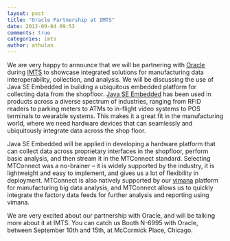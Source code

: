```yaml
---
layout: post
title: "Oracle Partnership at IMTS"
date: 2012-09-04 09:53
comments: true
categories: imts
author: athulan
---
```

We are very happy to announce that we will be partnering with [Oracle](http://www.oracle.com) during [IMTS](http://www.imts.com/) to showcase integrated solutions for manufacturing data interoperability, collection, and analysis. We will be discussing the use of Java SE Embedded in building a ubiquitous embedded platform for collecting data from the shopfloor. [Java SE Embedded](http://www.oracle.com/technetwork/java/embedded/overview/javase/index.html) has been used in products across a diverse spectrum of industries, ranging from RFID readers to parking meters to ATMs to in-flight video systems to POS terminals to wearable systems. This makes it a great fit in the manufacturing world, where we need hardware devices that can seamlessly and ubiquitously integrate data across the shop floor.

Java SE Embedded will be applied in developing a hardware platform that can collect data across proprietary interfaces in the shopfloor, perform basic analysis, and then stream it in the MTConnect standard. Selecting MTConnect was a no-brainer – it is widely supported by the industry, it is lightweight and easy to implement, and gives us a lot of flexibility in deployment. MTConnect is also natively supported by our [vimana](http://www.systeminsights.com) platform for manufacturing big data analysis, and MTConnect allows us to quickly integrate the factory data feeds for further analysis and reporting using vimana. 

We are very excited about our partnership with Oracle, and will be talking more about it at IMTS. You can catch us Booth N-6995 with Oracle, between September 10th and 15th, at McCormick Place, Chicago. 
